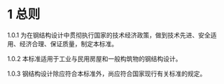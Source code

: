 # 1 总则

1.0.1 为在钢结构设计中贯彻执行国家的技术经济政策，做到技术先进、安全适用、经济合理、保证质量，制定本标准。

1.0.2 本标准适用于工业与民用房屋和一般构筑物的钢结构设计。

1.0.3 钢结构设计除应符合本标准外，尚应符合国家现行有关标准的规定。
